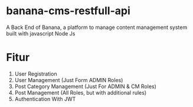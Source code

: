 # banana-cms-restfull-api
A Back End of Banana, a platform to manage content management system built with javascript Node Js

# Fitur
1. User Registration
2. User Management (Just Form ADMIN Roles)
3. Post Category Management (Just For ADMIN & CM Roles)
4. Post Management (All Roles, but with additional rules)
5. Authentication With JWT
